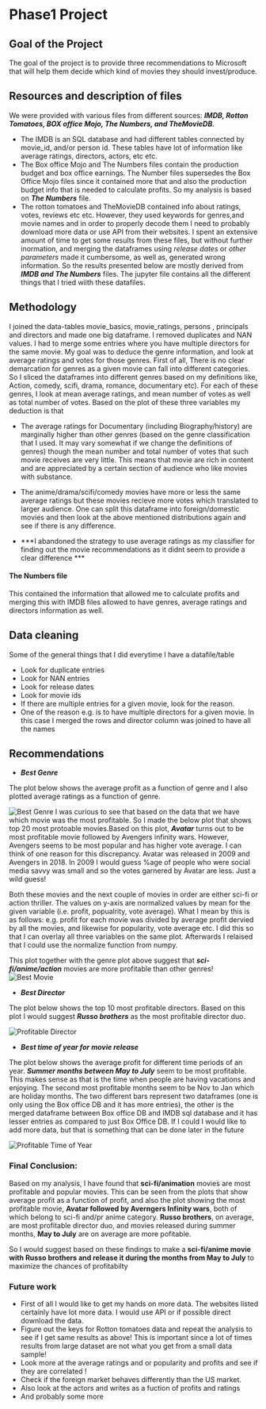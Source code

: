 # Phase1 Project
## Goal of the Project
The goal of the project is to provide three recommendations to Microsoft that will help them decide which kind of movies they should invest/produce.
## Resources and description of files
We were provided with various files from different sources: ***IMDB, Rotton Tomatoes, BOX office Mojo, The Numbers, and TheMovieDB***.
* The IMDB is an SQL database and had different tables connected by movie_id, and/or person id. These tables have lot of information like average ratings, directors, actors, etc etc. 
* The Box office Mojo and The Numbers files contain the production budget and box office earnings. The Number files supersedes the Box Office Mojo files since it contained more that and also the production budget info that is needed to calculate profits. So my analysis is based on ***The Numbers*** file.
* The rotton tomatoes and TheMovieDB contained info about ratings, votes, reviews etc etc. However, they used keywords for genres,and movie names and in order to properly decode them I need to probably download more data or use API from their websites. I spent an extensive amount of time to get some results from these files, but without further inormation, and merging the dataframes using *release dates* or *other parameters* made it cumbersome, as well as, generated wrong information. So the results presented below are mostly derived from ***IMDB and The Numbers*** files. The jupyter file contains all the different things that I tried wiith these datafiles.


## Methodology
I joined the data-tables movie_basics, movie_ratings, persons , principals and directors  and made one big dataframe. I removed duplicates and NAN values. 
I had to merge some entries where you have multiple directors for the same movie. 
My goal was to deduce the genre information, and look at average ratings and votes for those genres. First of all,  There is no clear demarcation for genres as a given movie can fall into different categories. So I sliced the dataframes into different genres based on my definitions like, Action, comedy, scifi, drama, romance, documentary etc).
For each of these genres, I look at mean average ratings, and mean number of votes as well as total number of votes. 
Based on the plot of these three variables my deduction is that
* The average ratings for Documentary (including Biography/history) are marginally higher than other genres (based on the genre classification that I used. It may vary somewhat if we change the definitions of genres) though the mean number and total number of votes that such movie receives are very little. This means that movie are rich in content and are appreciated by a certain section of audience who like movies with substance. 
* The anime/drama/scifi/comedy movies have more or less the same average ratings but these movies recieve more votes which translated to larger audience.
One can split this dataframe into foreign/domestic movies and then look at the above mentioned distributions again and see if there is any difference.

* ***I abandoned the strategy to use average ratings as my classifier for finding out the movie recommendations as it didnt seem to provide a clear difference ***

#### The Numbers file

This contained the information that allowed me to calculate profits and merging this with IMDB files allowed to have genres, average ratings and directors information as well.

## Data cleaning
Some of the general things that I did everytime I have a datafile/table
* Look for duplicate entries
* Look for NAN entries
* Look for release dates
* Look for movie ids
* If there are multiple entries for a given movie, look for the reason.
* One of the reason e.g. is to have multiple directors for a given movie. In this case I merged the rows and director column was joined to have all the names

## Recommendations
* ***Best Genre***

The plot below shows the average profit as a function of genre and I also plotted average ratings as a function of genre.

![Best Genre](https://github.com/deepssharma/My_Phase1_Project/blob/master/figs/genres_profits_ratings.png)
I was curious to see that based on the data that we have which movie was the most profitable. So I made the below plot that shows top 20 most protoable movies.Based on this plot, ***Avatar*** turns out to be most profitable movie followed by Avengers infinity wars. However, Avengers seems to be most popular and has higher vote average. I can think of one reason for this discrepancy. Avatar was released in 2009 and Avengers in 2018. In 2009 I would guess %age of people who were social media savvy was small and so the votes garnered by Avatar are less. Just a wild guess!

Both these movies and the next couple of movies in order are either sci-fi or action thriller. The values on y-axis are normalized values by mean for the given variable (i.e. profit, popualrity, vote average). What I mean by this is as follows: e.g. profit for each movie was divided by average profit dervied by all the movies, and likewise for popularity, vote average etc. I did this so that I can overlay all three variables on the same plot. Afterwards I relaised that I could use the normalize function from numpy.

This plot together with the genre plot above suggest that ***sci-fi/anime/action*** movies are more profitable than other genres!
![Best Movie](https://github.com/deepssharma/My_Phase1_Project/blob/master/figs/profit_votAg_pop_comp.png)

* ***Best Director***

 The plot below shows the top 10 most profitable directors.  Based on this plot I would suggest ***Russo brothers*** as the most profitable director duo. 
 
![Profitable Director](https://github.com/deepssharma/My_Phase1_Project/blob/master/figs/most_profitable_director.png)

* ***Best time of year for movie release***

The plot below shows the average profit for different time periods of an year. ***Summer months between May to July*** seem to be most profitable. This makes sense as that is the time when people are having vacations and enjoying. The second most profitable months seem to be Nov to Jan which are holiday months.
The two different bars represent two dataframes (one is only using the Box office DB and it has more entries), the other is the merged dataframe between 
Box office DB and IMDB sql database  and it has lesser entries as compared to just Box Office DB. If I could I would like to add more data, but that is something that can be done later in the future

![Profitable Time of Year](https://github.com/deepssharma/My_Phase1_Project/blob/master/figs/most_profitable_time_of_year.png)

### Final Conclusion:
Based on my analysis, I have found that **sci-fi/animation** movies are most profitable and popular movies. This can be seen from the plots that show average profit as a function of profit, and also the plot showing the most profitable movie, **Avatar followed by Averngers Infinity wars**, both of which belong to sci-fi and/pr anime category. **Russo brothers**, on average, are most profitable director duo, and movies released during summer months, **May to July** are on average are more pofitable.

So I would suggest based on these findings to make a **sci-fi/anime movie with Russo brothers and release it during the months from May to July** to maximize the chances of profitabilty 

### Future work
* First of all I would like to get my hands on more data. The websites listed certainly have lot more data. I would use API or if possible direct download the data.
* Figure out the keys for Rotton tomatoes data and repeat the analysis to see if I get same results as above! This is important since a lot of times results from large dataset are not what you get from a small data sample!
* Look more at the average ratings and or popularity  and profits and see if they are correlated !
* Check if the foreign market behaves differently than the US market.
* Also look at the  actors and writes as a fuction of profits and ratings
* And probably some more
